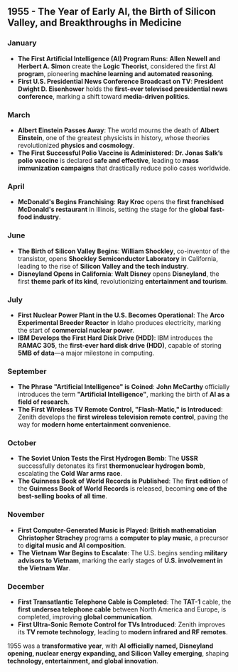 ## **1955 - The Year of Early AI, the Birth of Silicon Valley, and Breakthroughs in Medicine**  

### **January**  
- **The First Artificial Intelligence (AI) Program Runs**: **Allen Newell and Herbert A. Simon** create the **Logic Theorist**, considered the first **AI program**, pioneering **machine learning and automated reasoning**.  
- **First U.S. Presidential News Conference Broadcast on TV**: **President Dwight D. Eisenhower** holds the **first-ever televised presidential news conference**, marking a shift toward **media-driven politics**.  

### **March**  
- **Albert Einstein Passes Away**: The world mourns the death of **Albert Einstein**, one of the greatest physicists in history, whose theories revolutionized **physics and cosmology**.  
- **The First Successful Polio Vaccine is Administered**: **Dr. Jonas Salk’s polio vaccine** is declared **safe and effective**, leading to **mass immunization campaigns** that drastically reduce polio cases worldwide.  

### **April**  
- **McDonald's Begins Franchising**: **Ray Kroc** opens the **first franchised McDonald's restaurant** in Illinois, setting the stage for the **global fast-food industry**.  

### **June**  
- **The Birth of Silicon Valley Begins**: **William Shockley**, co-inventor of the transistor, opens **Shockley Semiconductor Laboratory** in California, leading to the rise of **Silicon Valley and the tech industry**.  
- **Disneyland Opens in California**: **Walt Disney** opens **Disneyland**, the first **theme park of its kind**, revolutionizing **entertainment and tourism**.  

### **July**  
- **First Nuclear Power Plant in the U.S. Becomes Operational**: The **Arco Experimental Breeder Reactor** in Idaho produces electricity, marking the start of **commercial nuclear power**.  
- **IBM Develops the First Hard Disk Drive (HDD)**: IBM introduces the **RAMAC 305**, the **first-ever hard disk drive (HDD)**, capable of storing **5MB of data**—a major milestone in computing.  

### **September**  
- **The Phrase "Artificial Intelligence" is Coined**: **John McCarthy** officially introduces the term **"Artificial Intelligence"**, marking the birth of **AI as a field of research**.  
- **The First Wireless TV Remote Control, "Flash-Matic," is Introduced**: Zenith develops the **first wireless television remote control**, paving the way for **modern home entertainment convenience**.  

### **October**  
- **The Soviet Union Tests the First Hydrogen Bomb**: The **USSR** successfully detonates its first **thermonuclear hydrogen bomb**, escalating the **Cold War arms race**.  
- **The Guinness Book of World Records is Published**: The **first edition** of the **Guinness Book of World Records** is released, becoming **one of the best-selling books of all time**.  

### **November**  
- **First Computer-Generated Music is Played**: **British mathematician Christopher Strachey** programs a **computer to play music**, a precursor to **digital music and AI composition**.  
- **The Vietnam War Begins to Escalate**: The U.S. begins sending **military advisors to Vietnam**, marking the early stages of **U.S. involvement in the Vietnam War**.  

### **December**  
- **First Transatlantic Telephone Cable is Completed**: The **TAT-1** cable, the **first undersea telephone cable** between North America and Europe, is completed, improving **global communication**.  
- **First Ultra-Sonic Remote Control for TVs Introduced**: Zenith improves its **TV remote technology**, leading to **modern infrared and RF remotes**.  

1955 was a **transformative year**, with **AI officially named, Disneyland opening, nuclear energy expanding, and Silicon Valley emerging**, shaping **technology, entertainment, and global innovation**.
